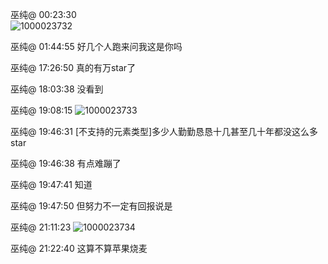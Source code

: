 巫纯@ 00:23:30   
![1000023732](https://github.com/user-attachments/assets/5acf5792-5dca-4fa4-89d3-e5c86fe545cf)

巫纯@ 01:44:55
好几个人跑来问我这是你吗

巫纯@ 17:26:50
真的有万star了

巫纯@ 18:03:38
没看到

巫纯@ 19:08:15
![1000023733](https://github.com/user-attachments/assets/966ce77b-73a4-4cc3-a8dc-fa394b0344c4)

巫纯@ 19:46:31
[不支持的元素类型]多少人勤勤恳恳十几甚至几十年都没这么多star

巫纯@ 19:46:38
有点难蹦了

巫纯@ 19:47:41
知道

巫纯@ 19:47:50
但努力不一定有回报说是

巫纯@ 21:11:23
![1000023734](https://github.com/user-attachments/assets/717c13d5-86ad-4dd1-be8b-04c497004eef)


巫纯@ 21:22:40
这算不算苹果烧麦
